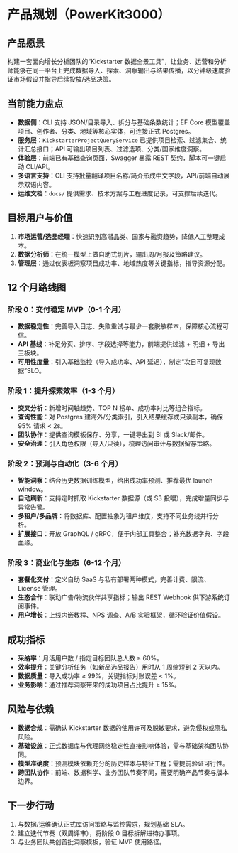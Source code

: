# 产品规划（PowerKit3000）

## 产品愿景
构建一套面向增长分析团队的“Kickstarter 数据全景工具”，让业务、运营和分析师能够在同一平台上完成数据导入、探索、洞察输出与结果传播，以分钟级速度验证市场假设并指导后续投放/选品决策。

## 当前能力盘点
- **数据侧**：CLI 支持 JSON/目录导入、拆分与基础条数统计；EF Core 模型覆盖项目、创作者、分类、地域等核心实体，可连接正式 Postgres。
- **服务层**：`KickstarterProjectQueryService` 已提供项目检索、过滤集合、统计汇总接口；API 可输出项目列表、过滤选项、分类/国家维度洞察。
- **体验层**：前端已有基础查询页面，Swagger 暴露 REST 契约，脚本可一键启动 CLI/API。
- **多语言支持**：CLI 支持批量翻译项目名称/简介形成中文字段，API/前端自动展示双语内容。
- **运维文档**：`docs/` 提供需求、技术方案与工程进度记录，可支撑后续迭代。

## 目标用户与价值
1. **市场运营/选品经理**：快速识别高潜品类、国家与融资趋势，降低人工整理成本。
2. **数据分析师**：在统一模型上做自助式切片，输出周/月报及策略建议。
3. **管理层**：通过仪表板洞察项目成功率、地域热度等关键指标，指导资源分配。

## 12 个月路线图

### 阶段 0：交付稳定 MVP（0-1 个月）
- **数据稳定性**：完善导入日志、失败重试与最少一套脱敏样本，保障核心流程可信。
- **API 基线**：补足分页、排序、字段选择等能力，前端提供过滤 + 明细 + 导出三板块。
- **可用性度量**：引入基础监控（导入成功率、API 延迟），制定“次日可复现数据”SLO。

### 阶段 1：提升探索效率（1-3 个月）
- **交叉分析**：新增时间轴趋势、TOP N 榜单、成功率对比等组合指标。
- **查询性能**：对 Postgres 建海外/分类索引，引入结果缓存或只读副本，确保 95% 请求 < 2s。
- **团队协作**：提供查询模板保存、分享，一键导出到 BI 或 Slack/邮件。
- **安全治理**：引入角色权限（导入/只读），梳理访问审计与数据留存策略。

### 阶段 2：预测与自动化（3-6 个月）
- **智能洞察**：结合历史数据训练模型，给出成功率预测、推荐最优 launch window。
- **自动刷新**：支持定时抓取 Kickstarter 数据源（或 S3 投喂），完成增量同步与异常告警。
- **多租户/多品牌**：将数据库、配置抽象为租户维度，支持不同业务线并行分析。
- **扩展接口**：开放 GraphQL / gRPC，便于内部工具整合；补充数据字典、字段血缘。

### 阶段 3：商业化与生态（6-12 个月）
- **套餐化交付**：定义自助 SaaS 与私有部署两种模式，完善计费、限流、License 管理。
- **生态合作**：联动广告/物流伙伴共享指标；输出 REST Webhook 供下游系统订阅事件。
- **用户增长**：上线内嵌教程、NPS 调查、A/B 实验框架，循环验证价值假设。

## 成功指标
- **采纳率**：月活用户数 / 指定目标团队总人数 ≥ 60%。
- **效率提升**：关键分析任务（如新品选品报告）用时从 1 周缩短到 2 天以内。
- **数据质量**：导入成功率 ≥ 99%，关键指标对账误差 < 1%。
- **业务影响**：通过推荐洞察带来的成功项目占比提升 ≥ 15%。

## 风险与依赖
- **数据合规**：需确认 Kickstarter 数据的使用许可及脱敏要求，避免侵权或隐私风险。
- **基础设施**：正式数据库与代理网络稳定性直接影响体验，需与基础架构团队协同。
- **模型准确度**：预测模块依赖充分的历史样本与特征工程；需提前验证可行性。
- **跨团队协作**：前端、数据科学、业务团队节奏不同，需要明确产品节奏与版本边界。

## 下一步行动
1. 与数据/运维确认正式库访问策略与监控需求，规划基础 SLA。
2. 建立迭代节奏（双周评审），将阶段 0 目标拆解进待办事项。
3. 与业务团队共创首批洞察模板，验证 MVP 使用路径。
